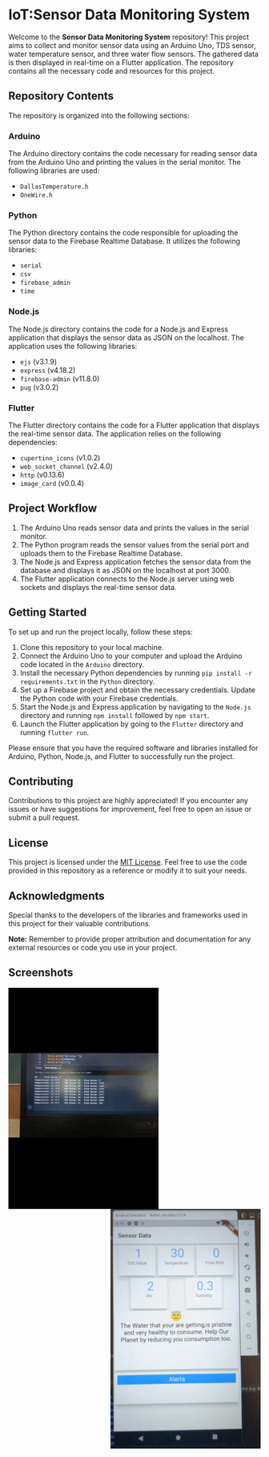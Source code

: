 # IoT:Sensor Data Monitoring System 

Welcome to the **Sensor Data Monitoring System** repository! This project aims to collect and monitor sensor data using an Arduino Uno, TDS sensor, water temperature sensor, and three water flow sensors. The gathered data is then displayed in real-time on a Flutter application. The repository contains all the necessary code and resources for this project.

## Repository Contents

The repository is organized into the following sections:

### Arduino

The Arduino directory contains the code necessary for reading sensor data from the Arduino Uno and printing the values in the serial monitor. The following libraries are used:

- `DallasTemperature.h`
- `OneWire.h`

### Python

The Python directory contains the code responsible for uploading the sensor data to the Firebase Realtime Database. It utilizes the following libraries:

- `serial`
- `csv`
- `firebase_admin`
- `time`

### Node.js

The Node.js directory contains the code for a Node.js and Express application that displays the sensor data as JSON on the localhost. The application uses the following libraries:

- `ejs` (v3.1.9)
- `express` (v4.18.2)
- `firebase-admin` (v11.8.0)
- `pug` (v3.0.2)

### Flutter

The Flutter directory contains the code for a Flutter application that displays the real-time sensor data. The application relies on the following dependencies:

- `cupertino_icons` (v1.0.2)
- `web_socket_channel` (v2.4.0)
- `http` (v0.13.6)
- `image_card` (v0.0.4)

## Project Workflow

1. The Arduino Uno reads sensor data and prints the values in the serial monitor.
2. The Python program reads the sensor values from the serial port and uploads them to the Firebase Realtime Database.
3. The Node.js and Express application fetches the sensor data from the database and displays it as JSON on the localhost at port 3000.
4. The Flutter application connects to the Node.js server using web sockets and displays the real-time sensor data.

## Getting Started

To set up and run the project locally, follow these steps:

1. Clone this repository to your local machine.
2. Connect the Arduino Uno to your computer and upload the Arduino code located in the `Arduino` directory.
3. Install the necessary Python dependencies by running `pip install -r requirements.txt` in the `Python` directory.
4. Set up a Firebase project and obtain the necessary credentials. Update the Python code with your Firebase credentials.
5. Start the Node.js and Express application by navigating to the `Node.js` directory and running `npm install` followed by `npm start`.
6. Launch the Flutter application by going to the `Flutter` directory and running `flutter run`.

Please ensure that you have the required software and libraries installed for Arduino, Python, Node.js, and Flutter to successfully run the project.

## Contributing

Contributions to this project are highly appreciated! If you encounter any issues or have suggestions for improvement, feel free to open an issue or submit a pull request.

## License

This project is licensed under the [MIT License](LICENSE). Feel free to use the code provided in this repository as a reference or modify it to suit your needs.

## Acknowledgments

Special thanks to the developers of the libraries and frameworks used in this project for their valuable contributions.

**Note:** Remember to provide proper attribution and documentation for any external resources or code you use in your project.


## Screenshots

<img src="1.png" width="300" align="left"  padding="10"/>
<img src="2.jpg" width="300" align="right" />


